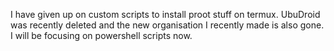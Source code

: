 I have given up on custom scripts to install proot stuff on termux. UbuDroid was recently deleted and the new organisation I recently made is also gone. I will be focusing on powershell scripts now.
